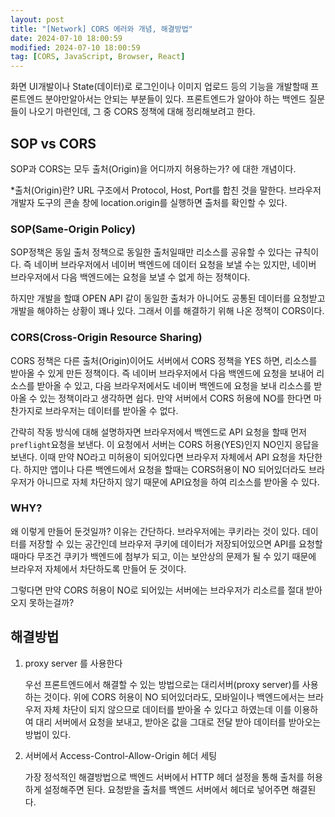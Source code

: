 ```yaml
---
layout: post
title: "[Network] CORS 에러와 개념, 해결방법"
date: 2024-07-10 18:00:59
modified: 2024-07-10 18:00:59
tag: [CORS, JavaScript, Browser, React]
---
```


화면 UI개발이나 State(데이터)로 로그인이나 이미지 업로드 등의 기능을 개발할때 프론트엔드 분야만알아서는 안되는 부분들이 있다.
프론트엔드가 알아야 하는 백엔드 질문들이 나오기 마련인데, 그 중 CORS 정책에 대해 정리해보려고 한다.

## SOP vs CORS

SOP과 CORS는 모두 출처(Origin)을 어디까지 허용하는가? 에 대한 개념이다.

\*출처(Origin)란?
URL 구조에서 Protocol, Host, Port를 합친 것을 말한다.
브라우저 개발자 도구의 콘솔 창에 location.origin를 실행하면 출처를 확인할 수 있다.

### SOP(Same-Origin Policy)

SOP정책은 동일 출처 정책으로 동일한 출처일때만 리소스를 공유할 수 있다는 규칙이다. 즉 네이버 브라우저에서 네이버 백엔드에 데이터 요청을 보낼 수는 있지만, 네이버 브라우저에서 다음 백엔드에는 요청을 보낼 수 없게 하는 정책이다.

하지만 개발을 할떄 OPEN API 같이 동일한 출처가 아니어도 공통된 데이터를 요청받고 개발을 해야하는 상황이 꽤나 있다.
그래서 이를 해결하기 위해 나온 정책이 CORS이다.

### CORS(Cross-Origin Resource Sharing)

CORS 정책은 다른 출처(Origin)이어도 서버에서 CORS 정책을 YES 하면, 리소스를 받아올 수 있게 만든 정책이다. 즉 네이버 브라우저에서 다음 백엔드에 요청을 보내어 리소스를 받아올 수 있고, 다음 브라우저에서도 네이버 백엔드에 요청을 보내 리소스를 받아올 수 있는 정책이라고 생각하면 쉽다. 만약 서버에서 CORS 허용에 NO를 한다면 마찬가지로 브라우저는 데이터를 받아올 수 없다.

간략히 작동 방식에 대해 설명하자면 브라우저에서 백엔드로 API 요청을 할때 먼저 `preflight`요청을 보낸다.
이 요청에서 서버는 CORS 허용(YES)인지 NO인지 응답을 보낸다.
이때 만약 NO라고 미허용이 되어있다면 브라우저 자체에서 API 요청을 차단한다.
하지만 앱이나 다른 백엔드에서 요청을 할때는 CORS허용이 NO 되어있더라도 브라우저가 아니므로 자체 차단하지 않기 때문에 API요청을 하여 리소스를 받아올 수 있다.

### WHY?

왜 이렇게 만들어 둔것일까?
이유는 간단하다. 브라우저에는 쿠키라는 것이 있다. 데이터를 저장할 수 있는 공간인데 브라우저 쿠키에 데이터가 저장되어있으면 API를 요청할때마다 무조건 쿠키가 백엔드에 첨부가 되고, 이는 보안상의 문제가 될 수 있기 때문에 브라우저 자체에서 차단하도록 만들어 둔 것이다.

그렇다면 만약 CORS 허용이 NO로 되어있는 서버에는 브라우저가 리소르를 절대 받아오지 못하는걸까?

## 해결방법

1. proxy server 를 사용한다

   우선 프론트엔드에서 해결할 수 있는 방법으로는 대리서버(proxy server)를 사용하는 것이다.
   위에 CORS 허용이 NO 되어있더라도, 모바일이나 백엔드에서는 브라우저 자체 차단이 되지 않으므로 데이터를 받아올 수 있다고 하였는데 이를 이용하여 대리 서버에서 요청을 보내고, 받아온 값을 그대로 전달 받아 데이터를 받아오는 방법이 있다.

2. 서버에서 Access-Control-Allow-Origin 헤더 세팅

   가장 정석적인 해결방법으로 백엔드 서버에서 HTTP 헤더 설정을 통해 출처를 허용하게 설정해주면 된다.
   요청받을 출처를 백엔드 서버에서 헤더로 넣어주면 해결된다.
